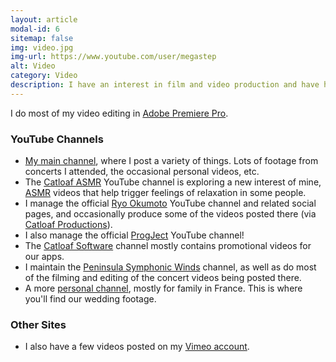 ```yaml
---
layout: article
modal-id: 6
sitemap: false
img: video.jpg
img-url: https://www.youtube.com/user/megastep
alt: Video
category: Video
description: I have an interest in film and video production and have hundreds of videos posted on YouTube and other sites.
---
```

I do most of my video editing in [Adobe Premiere Pro](https://www.adobe.com/products/premiere.html).

### YouTube Channels

* [My main channel](https://www.youtube.com/user/megastep), where I post a variety of things. Lots of footage from concerts I attended, the occasional personal videos, etc.
* The [Catloaf ASMR](https://catloafasmr.com) YouTube channel is exploring a new interest of mine, [ASMR](https://en.wikipedia.org/wiki/Autonomous_sensory_meridian_response) videos that help trigger feelings of relaxation in some people.
* I manage the official [Ryo Okumoto](https://www.youtube.com/RyoOkumoto) YouTube channel and related social pages, and occasionally produce some of the videos posted there (via [Catloaf Productions](https://catloafprod.com)).
* I also manage the official [ProgJect](https://www.youtube.com/ProgJectBand) YouTube channel!
* The [Catloaf Software](https://www.youtube.com/user/catloafsoft) channel mostly contains promotional videos for our apps.
* I maintain the [Peninsula Symphonic Winds](https://www.youtube.com/channel/UCLs0HjcVt8pEJqNknpQD14A) channel, as well as do most of the filming and editing of the concert videos being posted there.
* A more [personal channel](https://www.youtube.com/user/stephanepetercx), mostly for family in France. This is where you'll find our wedding footage.

### Other Sites

* I also have a few videos posted on my [Vimeo account](https://vimeo.com/megastep).

